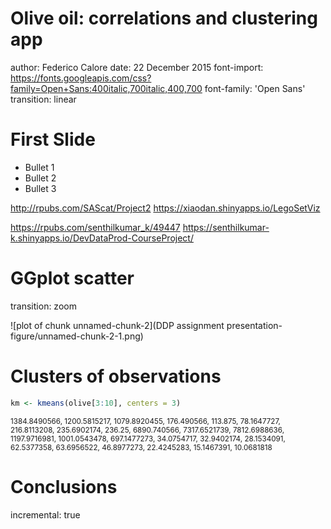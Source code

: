 Olive oil: correlations and clustering app
========================================================
author: Federico Calore
date: 22 December 2015
font-import: https://fonts.googleapis.com/css?family=Open+Sans:400italic,700italic,400,700
font-family: 'Open Sans'
transition: linear

First Slide
========================================================

- Bullet 1
- Bullet 2
- Bullet 3

http://rpubs.com/SAScat/Project2
https://xiaodan.shinyapps.io/LegoSetViz

https://rpubs.com/senthilkumar_k/49447
https://senthilkumar-k.shinyapps.io/DevDataProd-CourseProject/

GGplot scatter
========================================================
transition: zoom



![plot of chunk unnamed-chunk-2](DDP assignment presentation-figure/unnamed-chunk-2-1.png) 

Clusters of observations
========================================================


```r
km <- kmeans(olive[3:10], centers = 3)
```

<small>1384.8490566, 1200.5815217, 1079.8920455, 176.490566, 113.875, 78.1647727, 216.8113208, 235.6902174, 236.25, 6890.740566, 7317.6521739, 7812.6988636, 1197.9716981, 1001.0543478, 697.1477273, 34.0754717, 32.9402174, 28.1534091, 62.5377358, 63.6956522, 46.8977273, 22.4245283, 15.1467391, 10.0681818</small>

Conclusions
========================================================
incremental: true
